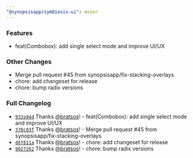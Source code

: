 ```yaml
---
"@synopsisapp/symbiosis-ui": minor
---
```


### Features
- feat(Combobox): add single select mode and improve UI/UX

### Other Changes
- Merge pull request #45 from synopsisapp/fix-stacking-overlays
- chore: add changeset for release
- chore: bump radix versions

### Full Changelog
- [`933a94d`](https://github.com/synopsisapp/symbiosis-ui/commit/933a94d51fa9d90602ba4fc47c86b4be7b595712) Thanks [@bratsos](https://github.com/bratsos)! - feat(Combobox): add single select mode and improve UI/UX
- [`370c03f`](https://github.com/synopsisapp/symbiosis-ui/commit/370c03f091c857ee5f4126e2f380e8f85da72d23) Thanks [@bratsos](https://github.com/bratsos)! - Merge pull request #45 from synopsisapp/fix-stacking-overlays
- [`d6f811a`](https://github.com/synopsisapp/symbiosis-ui/commit/d6f811a86b934dc59808f34c577f002dc5780b3f) Thanks [@bratsos](https://github.com/bratsos)! - chore: add changeset for release
- [`9027262`](https://github.com/synopsisapp/symbiosis-ui/commit/9027262018bf2eca7ea08dbffa16c6bbd054c2ae) Thanks [@bratsos](https://github.com/bratsos)! - chore: bump radix versions